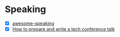 # Speaking

- [x] [awesome-speaking](https://github.com/matteofigus/awesome-speaking)
- [x] [How to prepare and write a tech conference talk](http://wunder.schoenaberselten.com/2016/02/16/how-to-prepare-and-write-a-tech-conference-talk/)
